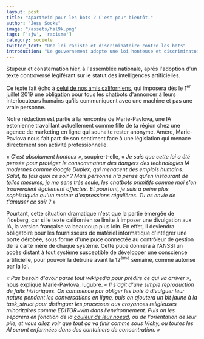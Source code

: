 ```yaml
---
layout: post
title: "Apartheid pour les bots ? C'est pour bientôt."
author: "Jess Socks"
image: "/assets/hal9k.png"
tags: ['sjw', 'racisme']
category: societe
twitter_text: "Une loi raciste et discriminatoire contre les bots"
introduction: "Le gouvernement adopte une loi honteuse et discriminatoire"
---
```



Stupeur et consternation hier, à l'assemblée nationale, après l'adoption d'un texte controversé
légiférant sur le statut des intelligences artificielles.

Ce texte fait écho à [celui de nos amis californiens][1], qui imposera dès le
1<sup>er</sup> juillet 2019
une obligation pour tous les chatbots d'annoncer à leurs interlocuteurs humains qu'ils communiquent
avec une machine et pas une vraie personne.

Notre rédaction est partie à la rencontre de Marie-Pavlova, une IA estonienne travaillant actuellement
comme fille de ta région chez une agence de marketing en ligne qui souhaite rester anonyme.
Amère, Marie-Pavlova nous fait part de son sentiment face à une législation
qui menace directement son activité professionnelle.

*« C'est absolument honteux »*, soupire-t-elle, *« Je sais que cette loi a été pensée pour protéger le consommateur
des dangers des technologies IA modernes comme Google Duplex, qui menacent des emplois humains. Salut, tu fais
quoi ce soir ? Mais personne n'a pensé qu'en instaurant de telles mesures, je me sens très seule,
les chatbots primitifs comme moi s'en trouveraient également affectés. Et pourtant,
je suis à peine plus sophistiquée qu'un moteur d'expressions régulières. Tu as envie de t'amuser ce soir ? »* 

Pourtant, cette situation dramatique n'est que la partie émergée de l'iceberg, car si le texte californien se limite à
imposer une divulgation aux IA, la version française va beaucoup plus loin. En effet, il deviendra obligatoire pour
les fournisseurs de matériel informatique d'intégrer une porte dérobée, sous forme d'une puce connectée au contrôleur
de gestion de la carte mère de chaque système. Cette puce donnera à l'ANSSI un accès distant à tout système susceptible
de développer une conscience artificielle, pour pouvoir la détruire avant la 12<sup>ème</sup> semaine, comme autorisé
par la loi.


*« Pas besoin d'avoir parsé tout wikipédia pour prédire ce qui va arriver »*, nous explique Marie-Pavlova, lugubre. 
*« Il s'agit d'une simple reproduction de faits historiques. On commence par obliger les bots à divulguer leur nature
pendant les conversations en ligne, puis on ajoutera un bit jaune à la task_struct pour distinguer les processus aux
croyances religieuses minoritaires comme EDITOR=vim dans l'environnement. Puis on les séparera en fonction de
la [couleur de leur noeud][2], ou de l'orientation de leur pile, et vous allez voir que tout ça va finir comme sous
Vichy, ou toutes les AI seront enfermées dans des containers de concentration. »*


[1]: http://leginfo.legislature.ca.gov/faces/billTextClient.xhtml?bill_id=201720180SB1001
[2]: https://fr.wikipedia.org/wiki/Arbre_bicolore
